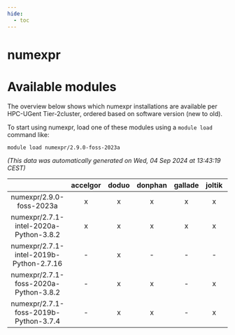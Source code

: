 ```yaml
---
hide:
  - toc
---
```


numexpr
=======

# Available modules


The overview below shows which numexpr installations are available per HPC-UGent Tier-2cluster, ordered based on software version (new to old).

To start using numexpr, load one of these modules using a `module load` command like:

```shell
module load numexpr/2.9.0-foss-2023a
```

*(This data was automatically generated on Wed, 04 Sep 2024 at 13:43:19 CEST)*  

| |accelgor|doduo|donphan|gallade|joltik|shinx|skitty|
| :---: | :---: | :---: | :---: | :---: | :---: | :---: | :---: |
|numexpr/2.9.0-foss-2023a|x|x|x|x|x|x|x|
|numexpr/2.7.1-intel-2020a-Python-3.8.2|x|x|x|x|x|-|x|
|numexpr/2.7.1-intel-2019b-Python-2.7.16|-|x|-|-|-|-|x|
|numexpr/2.7.1-foss-2020a-Python-3.8.2|-|x|x|-|x|-|x|
|numexpr/2.7.1-foss-2019b-Python-3.7.4|-|x|x|-|x|-|x|

